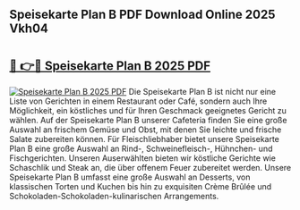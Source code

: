 ## Speisekarte Plan B PDF Download Online 2025 Vkh04

# <h2><a href="http://gc9zv8.nevu.top/?p=Speisekarte+Plan+B">🔗 👉🔴 Speisekarte Plan B 2025 PDF</a></h2>

[![Speisekarte Plan B 2025 PDF](https://i.imgur.com/dBaPXMq.png)](http://gc9zv8.nevu.top/?p=Speisekarte+Plan+B)
Die Speisekarte Plan B ist nicht nur eine Liste von Gerichten in einem Restaurant oder Café, sondern auch Ihre Möglichkeit, ein köstliches und für Ihren Geschmack geeignetes Gericht zu wählen. Auf der Speisekarte Plan B unserer Cafeteria finden Sie eine große Auswahl an frischem Gemüse und Obst, mit denen Sie leichte und frische Salate zubereiten können. Für Fleischliebhaber bietet unsere Speisekarte Plan B eine große Auswahl an Rind-, Schweinefleisch-, Hühnchen- und Fischgerichten. Unseren Auserwählten bieten wir köstliche Gerichte wie Schaschlik und Steak an, die über offenem Feuer zubereitet werden. Unsere Speisekarte Plan B umfasst eine große Auswahl an Desserts, von klassischen Torten und Kuchen bis hin zu exquisiten Crème Brûlée und Schokoladen-Schokoladen-kulinarischen Arrangements.
